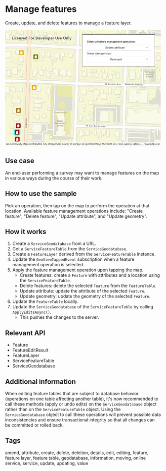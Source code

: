 # Manage features

Create, update, and delete features to manage a feature layer.

![Image of manage features](ManageFeatures.jpg)

## Use case

An end-user performing a survey may want to manage features on the map in various ways during the course of their work.

## How to use the sample

Pick an operation, then tap on the map to perform the operation at that location. Available feature management operations include: "Create feature", "Delete feature", "Update attribute", and "Update geometry".

## How it works

1. Create a `ServiceGeodatabase` from a URL.
2. Get a `ServiceFeatureTable` from the `ServiceGeodatabase`.
3. Create a `FeatureLayer` derived from the `ServiceFeatureTable` instance.
4. Update the `GeoViewTappedEvent` subscription when a feature management operation is selected.
5. Apply the feature management operation upon tapping the map.
    - Create features: create a `Feature` with attributes and a location using the `ServiceFeatureTable`.
    - Delete features: delete the selected `Feature` from the `FeatureTable`.
    - Update attribute: update the attribute of the selected `Feature`.
    - Update geometry: update the geometry of the selected `Feature`.
6. Update the `FeatureTable` locally.
7. Update the `ServiceGeodatabase` of the `ServiceFeatureTable` by calling `ApplyEditsAsync()`. 
    - This pushes the changes to the server.

## Relevant API

* Feature
* FeatureEditResult
* FeatureLayer
* ServiceFeatureTable
* ServiceGeodatabase

## Additional information

When editing feature tables that are subject to database behavior (operations on one table affecting another table), it's now recommended to call these methods (apply or undo edits) on the `ServiceGeodatabase` object rather than on the `ServiceFeatureTable` object. Using the `ServiceGeodatabase` object to call these operations will prevent possible data inconsistencies and ensure transactional integrity so that all changes can be committed or rolled back.

## Tags

amend, attribute, create, delete, deletion, details, edit, editing, feature, feature layer, feature table, geodatabase, information, moving, online service, service, update, updating, value
